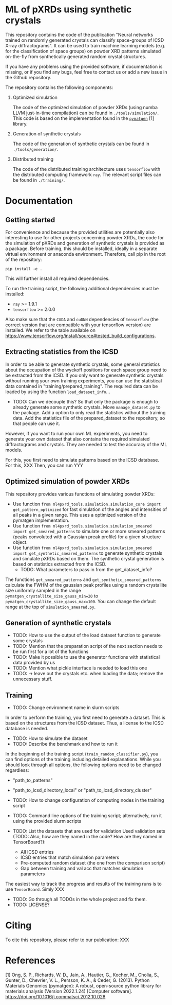 # ML of pXRDs using synthetic crystals

This repository contains the code of the publication "Neural networks trained on
randomly generated crystals can classify space-groups of ICSD X-ray
diffractograms". It can be used to train machine learning models (e.g. for the
classification of space groups) on powder XRD patterns simulated on-the-fly from
synthetically generated random crystal structures.

If you have any problems using the provided software, if documentation is
missing, or if you find any bugs, feel free to contact us or add a new issue in
the Github repository.

The repository contains the following components:

1. Optimized simulation

    The code of the optimized simulation of powder XRDs (using numba LLVM
    just-in-time compilation) can be found in `./tools/simulation/`. This code
    is based on the implementation found in the
    [`pymatgen`](https://github.com/materialsproject/pymatgen) [1] library.

2. Generation of synthetic crystals

    The code of the generation of synthetic crystals can be found in
    `./tools/generation/`.

3. Distributed training

    The code of the distributed training architecture uses `tensorflow` with
    the distributed computing framework `ray`. The relevant script files can be
    found in `./training/`.

# Documentation
## Getting started

For convenience and because the provided utilities are potentially also
interesting to use for other projects concerning powder XRDs, the code for the
simulation of pXRDs and generation of synthetic crystals is provided as a
package. Before training, this should be installed, ideally in a separate
virtual environment or anaconda environment. Therefore, call pip in the root of
the repository:

```
pip install -e .
```

This will further install all required dependencies. 

To run the training script, the following additional dependencies must be
installed:

- `ray` >= 1.9.1
- `tensorflow` >= 2.0.0

Also make sure that the `CUDA` and `cuDNN` dependencies of `tensorflow` (the
correct version that are compatible with your tensorflow version) are installed.
We refer to the table available on
https://www.tensorflow.org/install/source#tested_build_configurations.

## Extracting statistics from the ICSD
In order to be able to generate synthetic crystals, some general statistics
about the occupation of the wyckoff positions for each space group need to be extracted
from the ICSD. If you only want to generate synthetic crystals without running your own
training experiments, you can use the statistical data contained in "training/prepared_training".
The required data can be loaded by using the function `load_dataset_info`...

- TODO: Can we decouple this? So that only the package is enough to already generate some 
synthetic crystals. Move `manage_dataset.py` to the package. Add a option to only read the statistics
without the training data. Add the statistics file of the prepared_dataset to the repository,
so that people can use it.

However, if you want to run your own ML experiments, you need to generate your own dataset
that also contains the required simulated diffractograms and crystals. 
They are needed to test the accuracy of the ML models.

For this, you first need to simulate patterns based on the ICSD database. For this, XXX
Then, you can run YYY

## Optimized simulation of powder XRDs
This repository provides various functions of simulating powder XRDs:

- Use function `from ml4pxrd_tools.simulation.simulation_core import get_pattern_optimized`
for fast simulation of the angles and intensities of all peaks in a given range. This 
uses a optimized version of the pymatgen implementation.
- Use function `from ml4pxrd_tools.simulation.simulation_smeared import get_smeared_patterns`
to simulate one or more smeared patterns (peaks convoluted with a Gaussian preak profile)
for a given structure object.
- Use function `from ml4pxrd_tools.simulation.simulation_smeared import get_synthetic_smeared_patterns`
to generate synthetic crystals and simulate pXRDs based on them. The synthetic crystal generation
is based on statistics extracted from the ICSD. 
    - TODO: What parameters to pass in from the get_dataset_info?

The functions `get_smeared_patterns` and `get_synthetic_smeared_patterns` calculate the FWHM of the gaussian
peak profiles using a random crystallite size uniformly sampled in the range `pymatgen_crystallite_size_gauss_min=20`
to `pymatgen_crystallite_size_gauss_max=100`. You can change the default range at the top of `simulation_smeared.py`.

## Generation of synthetic crystals
- TODO: How to use the output of the load dataset function to generate some crystals
- TODO: Mention that the preparation script of the next section needs to be run first for a lot of the functions
- TODO: Make it possible to use the generator functions with statistical data provided by us
- TODO: Mention what pickle interface is needed to load this one
- TODO: -> leave out the crystals etc. when loading the data; remove the unnecessary stuff.

## Training

- TODO: Change environment name in slurm scripts

In order to perform the training, you first need to generate a dataset. This is
based on the structures from the ICSD dataset. Thus, a license to the ICSD
database is needed.

- TODO: How to simulate the dataset
- TODO: Describe the benchmark and how to run it

In the beginning of the training script (`train_random_classifier.py`), you can
find options of the training including detailed explanations. While you should look
through all options, the following options need to be changed regardless:
- "path_to_patterns"
- "path_to_icsd_directory_local" or "path_to_icsd_directory_cluster"

- TODO: How to change configuration of computing nodes in the training script
- TODO: Command line options of the training script; alternatively, run it using the provided slurm scripts

- TODO: List the datasets that are used for validation
Used validation sets (TODO: Also, how are they named in the code? How are they named in TensorBoard?):
    - All ICSD entries
    - ICSD entries that match simulation parameters
    - Pre-computed random dataset (the one from the comparison script)
    - Gap between training and val acc that matches simulation parameters

The easiest way to track the progress and results of the training runs is to use `TensorBoard`.
Simly XXX

- TODO: Go through all TODOs in the whole project and fix them.
- TODO: LICENSE?

# Citing
To cite this repository, please refer to our publication:
XXX

# References
[1] Ong, S. P., Richards, W. D., Jain, A., Hautier, G., Kocher, M., Cholia, S., Gunter, D., Chevrier, V. L., Persson, K. A., & Ceder, G. (2013). Python Materials Genomics (pymatgen): A robust, open-source python library for materials analysis (Version 2022.1.24) [Computer software]. https://doi.org/10.1016/j.commatsci.2012.10.028